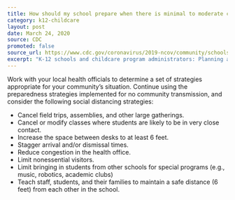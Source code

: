 ```yaml
---
title: How should my school prepare when there is minimal to moderate community transmission in our area?
category: k12-childcare
layout: post
date: March 24, 2020
source: CDC
promoted: false
source_url: https://www.cdc.gov/coronavirus/2019-ncov/community/schools-childcare/schools-faq.html
excerpt: "K-12 schools and childcare program administrators: Planning and preparedness"
---
```


Work with your local health officials to determine a set of strategies appropriate for your community’s situation. Continue using the preparedness strategies implemented for no community transmission, and consider the following social distancing strategies:

* Cancel field trips, assemblies, and other large gatherings.
* Cancel or modify classes where students are likely to be in very close contact.
* Increase the space between desks to at least 6 feet.
* Stagger arrival and/or dismissal times.
* Reduce congestion in the health office.
* Limit nonessential visitors.
* Limit bringing in students from other schools for special programs (e.g., music, robotics, academic clubs)
* Teach staff, students, and their families to maintain a safe distance (6 feet) from each other in the school.


